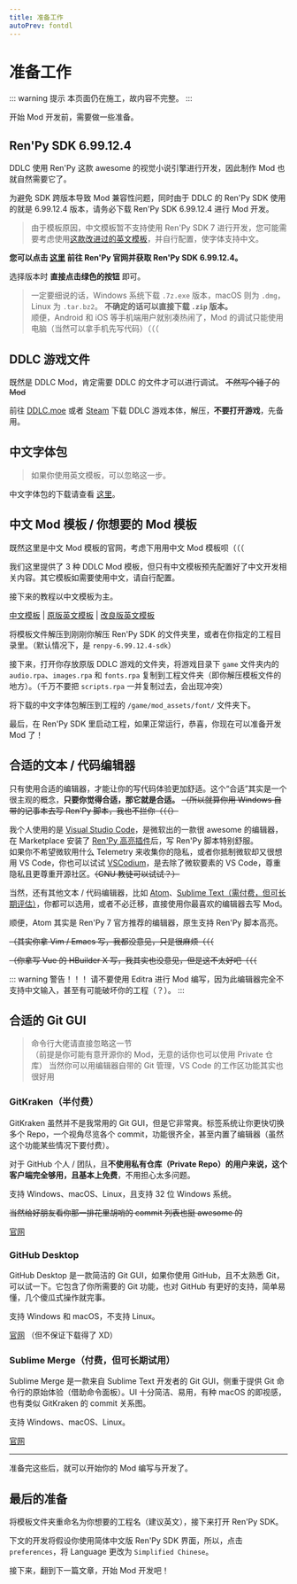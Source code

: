 ```yaml
---
title: 准备工作
autoPrev: fontdl
---
```


# 准备工作

::: warning 提示
本页面仍在施工，故内容不完整。
:::

开始 Mod 开发前，需要做一些准备。

## Ren'Py SDK 6.99.12.4

DDLC 使用 Ren'Py 这款 awesome 的视觉小说引擎进行开发，因此制作 Mod 也就自然需要它了。

为避免 SDK 跨版本导致 Mod 兼容性问题，同时由于 DDLC 的 Ren'Py SDK 使用的就是 6.99.12.4 版本，请务必下载 Ren'Py SDK 6.99.12.4 进行 Mod 开发。

> 由于模板原因，中文模板暂不支持使用 Ren'Py SDK 7 进行开发，您可能需要考虑使用[这款改进过的英文模板](https://github.com/GanstaKingofSA/DDLCModTemplate2.0)，并自行配置，使字体支持中文。

**您可以点击 [这里](https://www.renpy.org/release/6.99.12) 前往 Ren'Py 官网并获取 Ren'Py SDK 6.99.12.4。**

选择版本时 **直接点击绿色的按钮** 即可。

> 一定要细说的话，Windows 系统下载 `.7z.exe` 版本，macOS 则为 `.dmg`，Linux 为 `.tar.bz2`。 **不确定的话可以直接下载 `.zip` 版本。**  
> 顺便，Android 和 iOS 等手机端用户就别凑热闹了，Mod 的调试只能使用电脑（当然可以拿手机先写代码）（（（

## DDLC 游戏文件

既然是 DDLC Mod，肯定需要 DDLC 的文件才可以进行调试。 ~~不然写个锤子的 Mod~~

前往 [DDLC.moe](https://ddlc.moe) 或者 [Steam](https://store.steampowered.com/app/698780/) 下载 DDLC 游戏本体，解压，**不要打开游戏**，先备用。

## 中文字体包

> 如果你使用英文模板，可以忽略这一步。

中文字体包的下载请查看 [这里](./fontdl)。

## 中文 Mod 模板 / 你想要的 Mod 模板

既然这里是中文 Mod 模板的官网，考虑下用用中文 Mod 模板呗（（（

我们这里提供了 3 种 DDLC Mod 模板，但只有中文模板预先配置好了中文开发相关内容。其它模板如需要使用中文，请自行配置。

接下来的教程以中文模板为主。

[中文模板](https://github.com/imgradeone/DDLCModTemplete-Chinese/releases) | [原版英文模板](https://github.com/Monika-After-Story/DDLCModTemplate) | [改良版英文模板](https://github.com/GanstaKingofSA/DDLCModTemplate2.0)

将模板文件解压到刚刚你解压 Ren'Py SDK 的文件夹里，或者在你指定的工程目录里。（默认情况下，是 `renpy-6.99.12.4-sdk`）

接下来，打开你存放原版 DDLC 游戏的文件夹，将游戏目录下 `game` 文件夹内的 `audio.rpa`、`images.rpa` 和 `fonts.rpa` 复制到工程文件夹（即你解压模板文件的地方）。（千万不要把 `scripts.rpa` 一并复制过去，会出现冲突）

将下载的中文字体包解压到工程的 `/game/mod_assets/font/` 文件夹下。

最后，在 Ren'Py SDK 里启动工程，如果正常运行，恭喜，你现在可以准备开发 Mod 了！

## 合适的文本 / 代码编辑器

只有使用合适的编辑器，才能让你的写代码体验更加舒适。这个“合适”其实是一个很主观的概念，**只要你觉得合适，那它就是合适。** ~~（所以就算你用 Windows 自带的记事本去写 Ren'Py 脚本，我也不拦你（（（）~~

我个人使用的是 [Visual Studio Code](https://code.visualstudio.com)，是微软出的一款很 awesome 的编辑器，在 Marketplace 安装了 [Ren'Py 高亮插件](https://marketplace.visualstudio.com/items?itemName=LuqueDaniel.languague-renpy)后，写 Ren'Py 脚本特别舒服。  
如果你不希望微软用什么 Telemetry 来收集你的隐私，或者你抵制微软却又很想用 VS Code，你也可以试试 [VSCodium](https://vscodium.com)，是去除了微软要素的 VS Code，尊重隐私且更尊重开源社区。~~（GNU 教徒可以试试？）~~

当然，还有其他文本 / 代码编辑器，比如 [Atom](https://atom.io/)、[Sublime Text（需付费，但可长期评估）](https://www.sublimetext.com)，你都可以选用，或者不必迁移，直接使用你最喜欢的编辑器去写 Mod。

顺便，Atom 其实是 Ren'Py 7 官方推荐的编辑器，原生支持 Ren'Py 脚本高亮。

~~（其实你拿 Vim / Emacs 写，我都没意见，只是很麻烦（（（~~

~~（你拿写 Vue 的 HBuilder X 写，我其实也没意见，但是这不太好吧（（（~~

::: warning 警告！！！
请不要使用 Editra 进行 Mod 编写，因为此编辑器完全不支持中文输入，甚至有可能破坏你的工程（？）。
:::

## 合适的 Git GUI

> 命令行大佬请直接忽略这一节  
> （前提是你可能有意开源你的 Mod，无意的话你也可以使用 Private 仓库）
> 当然你可以用编辑器自带的 Git 管理，VS Code 的工作区功能其实也很好用

### GitKraken（半付费）

GitKraken 虽然并不是我常用的 Git GUI，但是它非常爽。标签系统让你更快切换多个 Repo，一个视角尽览各个 commit，功能很齐全，甚至内置了编辑器（虽然这个功能某些情况下要付费）。

对于 GitHub 个人 / 团队，且**不使用私有仓库（Private Repo）**的用户来说，这个客户端完全够用，且**基本上免费**，不用担心太多问题。

支持 Windows、macOS、Linux，且支持 32 位 Windows 系统。

~~当然给好朋友看你那一排花里胡哨的 commit 列表也挺 awesome 的~~

[官网](https://www.gitkraken.com)

### GitHub Desktop

GitHub Desktop 是一款简洁的 Git GUI，如果你使用 GitHub，且不太熟悉 Git，可以试一下。它包含了你所需要的 Git 功能，也对 GitHub 有更好的支持，简单易懂，几个傻瓜式操作就完事。

支持 Windows 和 macOS，不支持 Linux。

[官网](https://desktop.github.com) （但不保证下载得了 XD）

### Sublime Merge（付费，但可长期试用）

Sublime Merge 是一款来自 Sublime Text 开发者的 Git GUI，侧重于提供 Git 命令行的原始体验（借助命令面板）。UI 十分简洁、易用，有种 macOS 的即视感，也有类似 GitKraken 的 commit 关系图。

支持 Windows、macOS、Linux。

[官网](https://www.sublimemerge.com)

----------

准备完这些后，就可以开始你的 Mod 编写与开发了。

## 最后的准备

将模板文件夹重命名为你想要的工程名（建议英文），接下来打开 Ren'Py SDK。

下文的开发将假设你使用简体中文版 Ren'Py SDK 界面，所以，点击 `preferences`，将 Language 更改为 `Simplified Chinese`。

接下来，翻到下一篇文章，开始 Mod 开发吧！